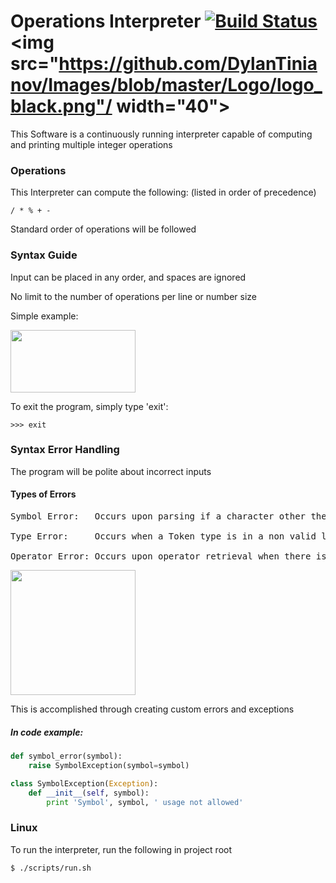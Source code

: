 # Operations Interpreter  [![Build Status](https://travis-ci.org/DylanTinianov/Operations_Interpreter.svg?branch=master)](https://travis-ci.org/DylanTinianov/Operations_Interpreter)  <img src="https://github.com/DylanTinianov/Images/blob/master/Logo/logo_black.png"/ width="40">
This Software is a continuously running interpreter capable of computing and printing multiple integer operations

### Operations
This Interpreter can compute the following: (listed in order of precedence)
```
/ * % + -
```
Standard order of operations will be followed

### Syntax Guide
Input can be placed in any order, and spaces are ignored

No limit to the number of operations per line or number size

Simple example:

<img src="https://github.com/DylanTinianov/Images/blob/master/Interpreter/example.png" width="200" height="100" />

To exit the program, simply type 'exit': 
```
>>> exit
```

### Syntax Error Handling
The program will be polite about incorrect inputs

#### Types of Errors
<pre>
Symbol Error:   Occurs upon parsing if a character other then an integer or operator was inputted

Type Error:     Occurs when a Token type is in a non valid location within the input

Operator Error: Occurs upon operator retrieval when there is a lack of an operator
</pre>

<img src="https://github.com/DylanTinianov/Images/blob/master/Interpreter/error_handling.png" width="200" height="200" />

This is accomplished through creating custom errors and exceptions

##### In code example:
``` Python
def symbol_error(symbol):
    raise SymbolException(symbol=symbol)

class SymbolException(Exception):
    def __init__(self, symbol):
        print 'Symbol', symbol, ' usage not allowed'
```

### Linux
To run the interpreter, run the following in project root
```bash
$ ./scripts/run.sh
```
